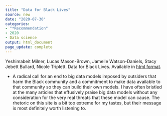 ```yaml
---
title: "Data for Black Lives"
source: new
date: "2020-07-30"
categories:
- "*Recommendation"
- 2020
- Data science
output: html_document
page_update: complete
---
```


Yeshimabeit Milner, Lucas Mason-Brown, Jamelle Watson-Daniels, Stacy Jebett Bullard, Nicole Triplett. Data for Black Lives. Available in [html format](http://d4bl.org/).

<!---More--->

+ A radical call for an end to big data models imposed by outsiders that harm the Black community and a commitment to make data available to that community so they can build their own models. I have often bristled at the many articles that effusively praise big data models without any consideration for the very real threats that these model can cause. The rhetoric on this site is a bit too extreme for my tastes, but their message is most definitely worth listening to.
